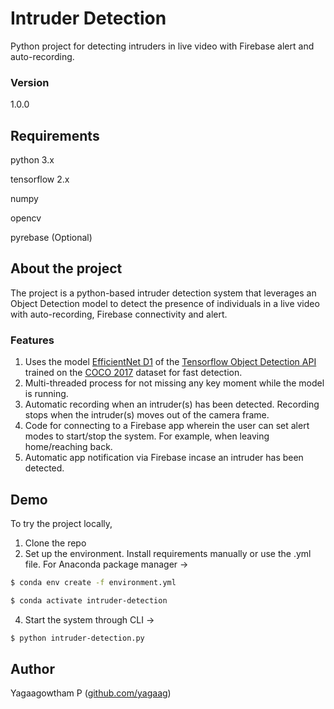 # Intruder Detection

Python project for detecting intruders in live video with Firebase alert and auto-recording.

### Version

1.0.0

## Requirements

python 3.x

tensorflow 2.x

numpy

opencv

pyrebase (Optional)

## About the project

The project is a python-based intruder detection system that leverages an Object Detection model to detect the presence of individuals in a live video with auto-recording, Firebase connectivity and alert.

### Features

1. Uses the model [EfficientNet D1](https://arxiv.org/abs/1911.09070) of the [Tensorflow Object Detection API](https://github.com/tensorflow/models/tree/master/research/object_detection) trained on the [COCO 2017](https://cocodataset.org/) dataset for fast detection.
2. Multi-threaded process for not missing any key moment while the model is running.
3. Automatic recording when an intruder(s) has been detected. Recording stops when the intruder(s) moves out of the camera frame.
4. Code for connecting to a Firebase app wherein the user can set alert modes to start/stop the system. For example, when leaving home/reaching back.
5. Automatic app notification via Firebase incase an intruder has been detected.

## Demo

To try the project locally,
1. Clone the repo
2. Set up the environment. Install requirements manually or use the .yml file. For Anaconda package manager ->
```bash
$ conda env create -f environment.yml

$ conda activate intruder-detection
```
4. Start the system through CLI ->
```bash
$ python intruder-detection.py
```

## Author

Yagaagowtham P ([github.com/yagaag](https://github.com/yagaag))
